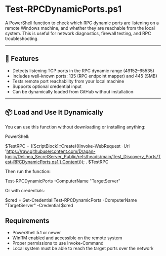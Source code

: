 # Test-RPCDynamicPorts.ps1

A PowerShell function to check which RPC dynamic ports are listening on a remote Windows machine, and whether they are reachable from the local system. This is useful for network diagnostics, firewall testing, and RPC troubleshooting.

---

## 🔧 Features

- Detects listening TCP ports in the RPC dynamic range (49152–65535)
- Includes well-known ports: 135 (RPC endpoint mapper) and 445 (SMB)
- Tests remote port reachability from your local machine
- Supports optional credential input
- Can be dynamically loaded from GitHub without installation

---

## 📦 Load and Use It Dynamically

You can use this function without downloading or installing anything:

PowerShell:

$TestRPC = ([ScriptBlock]::Create(((Invoke-WebRequest -Uri 'https://raw.githubusercontent.com/Dragan-Ignjic/Delinea_SecretServer_Public/refs/heads/main/Test_Discovery_Ports/Test-RPCDynamicPorts.ps1').Content))); . $TestRPC

Then run the function:

Test-RPCDynamicPorts -ComputerName "TargetServer"

Or with credentials:

$cred = Get-Credential
Test-RPCDynamicPorts -ComputerName "TargetServer" -Credential $cred

## Requirements
- PowerShell 5.1 or newer
- WinRM enabled and accessible on the remote system
- Proper permissions to use Invoke-Command
- Local system must be able to reach the target ports over the network
